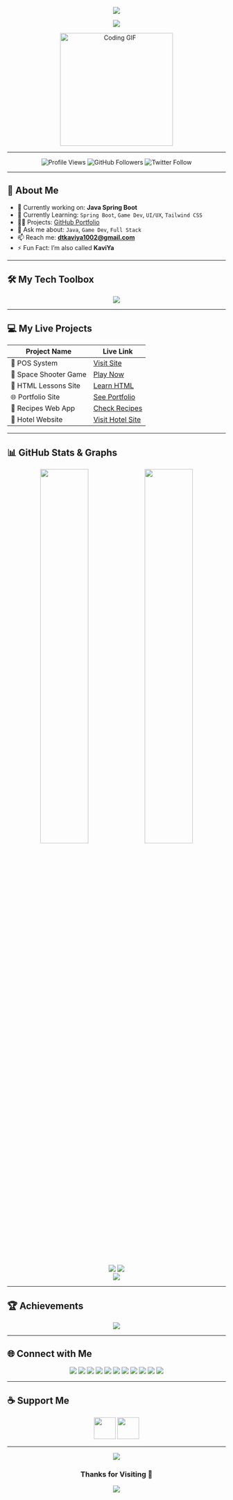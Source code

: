 <!-- 🌟 CUSTOM BANNER -->
<p align="center">
  <img src="https://capsule-render.vercel.app/api?type=waving&color=0:8B5CF6,100:EC4899&height=250&section=header&text=Dimantha%20KaveeN%20(KaviYa)&fontSize=50&fontColor=ffffff&animation=fadeIn" />
</p>

<!-- 🧠 TYPING INTRO -->
<p align="center">
  <img src="https://readme-typing-svg.demolab.com?font=Fira+Code&size=28&pause=1000&color=10B981&center=true&vCenter=true&width=850&lines=Java+Spring+Boot+Developer;Game+Dev+%7C+UI%2FUX+Lover+%7C+Problem+Solver;Welcome+to+my+Interactive+GitHub+Profile+!" />
</p>

<!-- 👨‍💻 CODING GIF -->
<div align="center">
  <img src="https://media.tenor.com/2uyENRmiUt0AAAAC/coding.gif" width="260" alt="Coding GIF" />
</div>

---

<!-- 📊 PROFILE STATS / FOLLOW -->
<p align="center">
  <img src="https://komarev.com/ghpvc/?username=KaveenDK&label=Profile+Views&color=8B5CF6&style=flat" alt="Profile Views" />
  <img src="https://img.shields.io/github/followers/KaveenDK?label=Followers&style=social" alt="GitHub Followers" />
  <img src="https://img.shields.io/twitter/follow/kaveen_69?style=social" alt="Twitter Follow" />
</p>

---

## 🚀 About Me

- 🎯 Currently working on: **Java Spring Boot**
- 🌱 Currently Learning: `Spring Boot`, `Game Dev`, `UI/UX`, `Tailwind CSS`
- 👨‍💻 Projects: [GitHub Portfolio](https://github.com/KaveenDK)
- 💬 Ask me about: `Java`, `Game Dev`, `Full Stack`
- 📫 Reach me: **dtkaviya1002@gmail.com**
- ⚡ Fun Fact: I’m also called **KaviYa**

---

## 🛠️ My Tech Toolbox

<div align="center">
  <img src="https://skillicons.dev/icons?i=java,spring,html,css,js,tailwind,figma,git,mysql,mongodb,linux,nodejs,unity,unreal,blender,ps,ai" />
</div>

---

## 💻 My Live Projects

<div align="center">

| Project Name | Live Link |
|--------------|-----------|
| 💼 POS System | <a href="https://pos-system-by-kaveen.web.app/" target="_blank">Visit Site</a> |
| 🚀 Space Shooter Game | <a href="https://space-shooter-game-by-kaveen.web.app/" target="_blank">Play Now</a> |
| 📘 HTML Lessons Site | <a href="https://html---lesson.web.app/" target="_blank">Learn HTML</a> |
| 🌐 Portfolio Site | <a href="https://kaveen-portfolio-63cbf.web.app/" target="_blank">See Portfolio</a> |
| 🍳 Recipes Web App | <a href="https://recipes-web-by-kaveen.web.app/" target="_blank">Check Recipes</a> |
| 🏨 Hotel Website | <a href="https://hotel-website-by-kaveen.web.app/" target="_blank">Visit Hotel Site</a> |

</div>

---

## 📊 GitHub Stats & Graphs

<div align="center">
  <img src="https://github-readme-stats.vercel.app/api?username=KaveenDK&show_icons=true&theme=radical&hide_border=true" width="47%" />
  <img src="https://github-readme-streak-stats.herokuapp.com/?user=KaveenDK&theme=radical&hide_border=true" width="47%" />
</div>

<div align="center">
  <img src="https://github-profile-summary-cards.vercel.app/api/cards/repos-per-language?username=KaveenDK&theme=radical" />
  <img src="https://github-profile-summary-cards.vercel.app/api/cards/productive-time?username=KaveenDK&theme=radical" />
</div>

<div align="center">
  <img src="https://github-readme-activity-graph.vercel.app/graph?username=KaveenDK&theme=react-dark&hide_border=true" />
</div>

---

## 🏆 Achievements

<div align="center">
  <img src="https://github-profile-trophy.vercel.app/?username=KaveenDK&theme=radical&no-frame=true&row=1&column=7" />
</div>

---

## 🌐 Connect with Me

<p align="center">
  <a href="https://github.com/KaveenDK" target="_blank"><img src="https://img.icons8.com/ios-filled/50/github.png" /></a>
  <a href="https://linkedin.com/in/dimantha-kaveen-a843092b5" target="_blank"><img src="https://img.icons8.com/color/48/linkedin.png" /></a>
  <a href="https://x.com/kaveen_69" target="_blank"><img src="https://img.icons8.com/color/48/twitter--v1.png" /></a>
  <a href="https://facebook.com/profile.php?id=61550196402141" target="_blank"><img src="https://img.icons8.com/color/48/facebook.png" /></a>
  <a href="https://youtube.com/@KaviYa_69" target="_blank"><img src="https://img.icons8.com/color/48/youtube-play.png" /></a>
  <a href="https://hackerrank.com/profile/lab302astcipher" target="_blank"><img src="https://img.icons8.com/external-tal-revivo-color-tal-revivo/48/hackerrank-logo-color.png" /></a>
  <a href="https://leetcode.com/u/KaveenDK/" target="_blank"><img src="https://img.icons8.com/external-tal-revivo-color-tal-revivo/48/leetcode-logo-color.png" /></a>
  <a href="https://discord.gg/a89fFSSpzy" target="_blank"><img src="https://img.icons8.com/color/48/discord-logo.png" /></a>
  <a href="https://stackoverflow.com/users/27063258/kaveen-dk-kaviya" target="_blank"><img src="https://img.icons8.com/color/48/stackoverflow.png" /></a>
  <a href="https://instagram.com/kaveen_dk" target="_blank"><img src="https://img.icons8.com/color/48/instagram-new--v1.png" /></a>
  <a href="https://www.behance.net/dimanthakaveen" target="_blank"><img src="https://img.icons8.com/color/48/behance.png" /></a>
</p>

---

## ☕ Support Me

<div align="center">
  <a href="https://www.buymeacoffee.com/vpdkkaveenp"><img src="https://cdn.buymeacoffee.com/buttons/v2/default-yellow.png" height="50" /></a>
  <a href="https://ko-fi.com/dimanthakaveen"><img src="https://ko-fi.com/img/githubbutton_sm.svg" height="50" /></a>
</div>

---

<!-- 🌙 LIGHT/DARK MODE SIMULATION -->
<p align="center">
  <picture>
    <source media="(prefers-color-scheme: dark)" srcset="https://capsule-render.vercel.app/api?type=waving&color=F43F5E&height=120&section=footer" />
    <img src="https://capsule-render.vercel.app/api?type=waving&color=3B82F6&height=120&section=footer" />
  </picture>
</p>

<div align="center">
  <h3>Thanks for Visiting 💖</h3>
  <img src="https://readme-typing-svg.demolab.com?font=Fira+Code&size=22&pause=2000&color=22D3EE&center=true&vCenter=true&lines=Let%E2%80%99s+build+and+collaborate+something+amazing!" />
</div>

